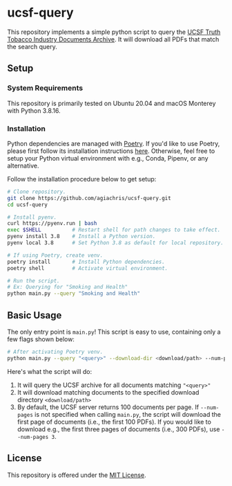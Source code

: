 # ucsf-query

This repository implements a simple python script to query the [UCSF Truth Tobacco Industry Documents Archive](https://www.industrydocuments.ucsf.edu/tobacco/). It will download all PDFs that match the search query.

## Setup

### System Requirements
This repository is primarily tested on Ubuntu 20.04 and macOS Monterey with Python 3.8.16.

### Installation
Python dependencies are managed with [Poetry](https://python-poetry.org/). If you'd like to use Poetry, please first follow its installation instructions [here](https://python-poetry.org/docs/). Otherwise, feel free to setup your Python virtual environment with e.g., Conda, Pipenv, or any alternative. 

Follow the installation procedure below to get setup:
```bash
# Clone repository.
git clone https://github.com/agiachris/ucsf-query.git
cd ucsf-query

# Install pyenv.
curl https://pyenv.run | bash 
exec $SHELL          # Restart shell for path changes to take effect.
pyenv install 3.8    # Install a Python version.
pyenv local 3.8      # Set Python 3.8 as default for local repository.

# If using Poetry, create venv.
poetry install       # Install Python dependencies.
poetry shell         # Activate virtual environment.

# Run the script.
# Ex: Querying for "Smoking and Health"
python main.py --query "Smoking and Health"
```

## Basic Usage
The only entry point is `main.py`! This script is easy to use, containing only a few flags shown below:
```bash
# After activating Poetry venv.
python main.py --query "<query>" --download-dir <download/path> --num-pages <N>
```

Here's what the script will do:
1. It will query the UCSF archive for all documents matching `"<query>"` 
2. It will download matching documents to the specified download directory `<download/path>`
3. By default, the UCSF server returns 100 documents per page. If `--num-pages` is not specified when calling `main.py`, the script will download the first page of documents (i.e., the first 100 PDFs). If you would like to download e.g., the first three pages of documents (i.e., 300 PDFs), use `--num-pages 3`.

## License
This repository is offered under the [MIT License](https://github.com/agiachris/ucsf-query/blob/main/LICENSE).